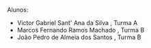 Alunos:

- Victor Gabriel Sant' Ana da Silva , Turma A
- Marcos Fernando Ramos Machado     , Turma B
- João Pedro de Almeia dos Santos   , Turma B